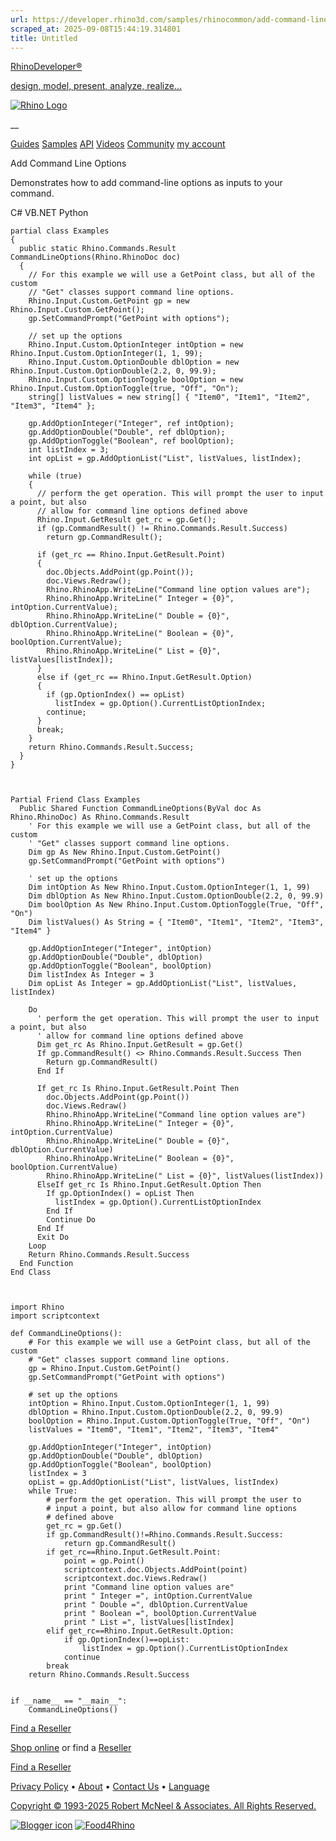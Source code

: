 ```yaml
---
url: https://developer.rhino3d.com/samples/rhinocommon/add-command-line-options/
scraped_at: 2025-09-08T15:44:19.314801
title: Untitled
---
```


[RhinoDeveloper®](/)

[design, model, present, analyze, realize...](/)

[![Rhino Logo](https://developer.rhino3d.com/images/rhinodevlogo.png)](/)

__

[Guides](https://developer.rhino3d.com/guides)
[Samples](https://developer.rhino3d.com/samples)
[API](https://developer.rhino3d.com/api)
[Videos](https://developer.rhino3d.com/videos)
[Community](https://discourse.mcneel.com/c/rhino-developer) [my account
](https://www.rhino3d.com/my-account/ "Manage your account, licenses, and
teams")

Add Command Line Options

Demonstrates how to add command-line options as inputs to your command.

C# VB.NET Python

    
    
    partial class Examples
    {
      public static Rhino.Commands.Result CommandLineOptions(Rhino.RhinoDoc doc)
      {
        // For this example we will use a GetPoint class, but all of the custom
        // "Get" classes support command line options.
        Rhino.Input.Custom.GetPoint gp = new Rhino.Input.Custom.GetPoint();
        gp.SetCommandPrompt("GetPoint with options");
    
        // set up the options
        Rhino.Input.Custom.OptionInteger intOption = new Rhino.Input.Custom.OptionInteger(1, 1, 99);
        Rhino.Input.Custom.OptionDouble dblOption = new Rhino.Input.Custom.OptionDouble(2.2, 0, 99.9);
        Rhino.Input.Custom.OptionToggle boolOption = new Rhino.Input.Custom.OptionToggle(true, "Off", "On");
        string[] listValues = new string[] { "Item0", "Item1", "Item2", "Item3", "Item4" };
    
        gp.AddOptionInteger("Integer", ref intOption);
        gp.AddOptionDouble("Double", ref dblOption);
        gp.AddOptionToggle("Boolean", ref boolOption);
        int listIndex = 3;
        int opList = gp.AddOptionList("List", listValues, listIndex);
    
        while (true)
        {
          // perform the get operation. This will prompt the user to input a point, but also
          // allow for command line options defined above
          Rhino.Input.GetResult get_rc = gp.Get();
          if (gp.CommandResult() != Rhino.Commands.Result.Success)
            return gp.CommandResult();
    
          if (get_rc == Rhino.Input.GetResult.Point)
          {
            doc.Objects.AddPoint(gp.Point());
            doc.Views.Redraw();
            Rhino.RhinoApp.WriteLine("Command line option values are");
            Rhino.RhinoApp.WriteLine(" Integer = {0}", intOption.CurrentValue);
            Rhino.RhinoApp.WriteLine(" Double = {0}", dblOption.CurrentValue);
            Rhino.RhinoApp.WriteLine(" Boolean = {0}", boolOption.CurrentValue);
            Rhino.RhinoApp.WriteLine(" List = {0}", listValues[listIndex]);
          }
          else if (get_rc == Rhino.Input.GetResult.Option)
          {
            if (gp.OptionIndex() == opList)
              listIndex = gp.Option().CurrentListOptionIndex;
            continue;
          }
          break;
        }
        return Rhino.Commands.Result.Success;
      }
    }
    
    
    
    Partial Friend Class Examples
      Public Shared Function CommandLineOptions(ByVal doc As Rhino.RhinoDoc) As Rhino.Commands.Result
    	' For this example we will use a GetPoint class, but all of the custom
    	' "Get" classes support command line options.
    	Dim gp As New Rhino.Input.Custom.GetPoint()
    	gp.SetCommandPrompt("GetPoint with options")
    
    	' set up the options
    	Dim intOption As New Rhino.Input.Custom.OptionInteger(1, 1, 99)
    	Dim dblOption As New Rhino.Input.Custom.OptionDouble(2.2, 0, 99.9)
    	Dim boolOption As New Rhino.Input.Custom.OptionToggle(True, "Off", "On")
    	Dim listValues() As String = { "Item0", "Item1", "Item2", "Item3", "Item4" }
    
    	gp.AddOptionInteger("Integer", intOption)
    	gp.AddOptionDouble("Double", dblOption)
    	gp.AddOptionToggle("Boolean", boolOption)
    	Dim listIndex As Integer = 3
    	Dim opList As Integer = gp.AddOptionList("List", listValues, listIndex)
    
    	Do
    	  ' perform the get operation. This will prompt the user to input a point, but also
    	  ' allow for command line options defined above
    	  Dim get_rc As Rhino.Input.GetResult = gp.Get()
    	  If gp.CommandResult() <> Rhino.Commands.Result.Success Then
    		Return gp.CommandResult()
    	  End If
    
    	  If get_rc Is Rhino.Input.GetResult.Point Then
    		doc.Objects.AddPoint(gp.Point())
    		doc.Views.Redraw()
    		Rhino.RhinoApp.WriteLine("Command line option values are")
    		Rhino.RhinoApp.WriteLine(" Integer = {0}", intOption.CurrentValue)
    		Rhino.RhinoApp.WriteLine(" Double = {0}", dblOption.CurrentValue)
    		Rhino.RhinoApp.WriteLine(" Boolean = {0}", boolOption.CurrentValue)
    		Rhino.RhinoApp.WriteLine(" List = {0}", listValues(listIndex))
    	  ElseIf get_rc Is Rhino.Input.GetResult.Option Then
    		If gp.OptionIndex() = opList Then
    		  listIndex = gp.Option().CurrentListOptionIndex
    		End If
    		Continue Do
    	  End If
    	  Exit Do
    	Loop
    	Return Rhino.Commands.Result.Success
      End Function
    End Class
    
    
    
    import Rhino
    import scriptcontext
    
    def CommandLineOptions():
        # For this example we will use a GetPoint class, but all of the custom
        # "Get" classes support command line options.
        gp = Rhino.Input.Custom.GetPoint()
        gp.SetCommandPrompt("GetPoint with options")
    
        # set up the options
        intOption = Rhino.Input.Custom.OptionInteger(1, 1, 99)
        dblOption = Rhino.Input.Custom.OptionDouble(2.2, 0, 99.9)
        boolOption = Rhino.Input.Custom.OptionToggle(True, "Off", "On")
        listValues = "Item0", "Item1", "Item2", "Item3", "Item4"
    
        gp.AddOptionInteger("Integer", intOption)
        gp.AddOptionDouble("Double", dblOption)
        gp.AddOptionToggle("Boolean", boolOption)
        listIndex = 3
        opList = gp.AddOptionList("List", listValues, listIndex)
        while True:
            # perform the get operation. This will prompt the user to
            # input a point, but also allow for command line options
            # defined above
            get_rc = gp.Get()
            if gp.CommandResult()!=Rhino.Commands.Result.Success:
                return gp.CommandResult()
            if get_rc==Rhino.Input.GetResult.Point:
                point = gp.Point()
                scriptcontext.doc.Objects.AddPoint(point)
                scriptcontext.doc.Views.Redraw()
                print "Command line option values are"
                print " Integer =", intOption.CurrentValue
                print " Double =", dblOption.CurrentValue
                print " Boolean =", boolOption.CurrentValue
                print " List =", listValues[listIndex]
            elif get_rc==Rhino.Input.GetResult.Option:
                if gp.OptionIndex()==opList:
                    listIndex = gp.Option().CurrentListOptionIndex
                continue
            break
        return Rhino.Commands.Result.Success
    
    
    if __name__ == "__main__":
        CommandLineOptions()
    

  

[Find a Reseller](https://www.rhino3d.com/sales)

[Shop online](https://www.rhino3d.com/store) or find a
[Reseller](https://www.rhino3d.com/sales)

[Find a Reseller](https://www.rhino3d.com/sales)

[Privacy Policy](https://www.rhino3d.com/privacy) •
[About](https://www.rhino3d.com/mcneel/about) • [Contact
Us](https://www.rhino3d.com/mcneel/contact) • [
Language](https://www.rhino3d.com/language "Change to a different region or
language")

[Copyright © 1993-2025 Robert McNeel & Associates. All Rights
Reserved.](https://www.rhino3d.com/mcneel/about)

[](https://www.facebook.com/McNeelRhinoceros/)
[](https://twitter.com/bobmcneel) [](https://www.linkedin.com/groups/75313/)
[](https://www.youtube.com/user/RhinoGuide/videos) [](https://vimeo.com/rhino)
[![Blogger
icon](https://developer.rhino3d.com/images/blogger.svg)](http://blog.rhino3d.com/)
[![Food4Rhino](https://developer.rhino3d.com/images/f4r_icon_01.svg)](https://www.food4rhino.com)

